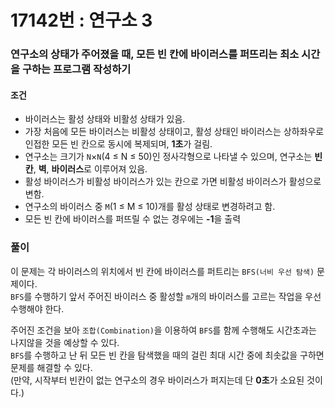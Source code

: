 # 17142번 : 연구소 3
### 연구소의 상태가 주어졌을 때, 모든 빈 칸에 바이러스를 퍼뜨리는 최소 시간을 구하는 프로그램 작성하기
#### 조건
- 바이러스는 활성 상태와 비활성 상태가 있음.
- 가장 처음에 모든 바이러스는 비활성 상태이고, 활성 상태인 바이러스는 상하좌우로 인접한 모든 빈 칸으로 동시에 복제되며, **1초**가 걸림.
- 연구소는 크기가 `N`×`N`(4 ≤ N ≤ 50)인 정사각형으로 나타낼 수 있으며, 연구소는 **빈 칸**, **벽**, **바이러스**로 이루어져 있음.
- 활성 바이러스가 비활성 바이러스가 있는 칸으로 가면 비활성 바이러스가 활성으로 변함.
- 연구소의 바이러스 중 `M`(1 ≤ M ≤ 10)개를 활성 상태로 변경하려고 함.
- 모든 빈 칸에 바이러스를 퍼뜨릴 수 없는 경우에는 **-1**을 출력
### 풀이
이 문제는 각 바이러스의 위치에서 빈 칸에 바이러스를 퍼트리는 `BFS(너비 우선 탐색)` 문제이다.  
`BFS`를 수행하기 앞서 주어진 바이러스 중 활성할 `m`개의 바이러스를 고르는 작업을 우선 수행해야 한다. 

주어진 조건을 보아 `조합(Combination)`을 이용하여 `BFS`를 함께 수행해도 시간초과는 나지않을 것을 예상할 수 있다.   
`BFS`를 수행하고 난 뒤 모든 빈 칸을 탐색했을 때의 걸린 최대 시간 중에 최솟값을 구하면 문제를 해결할 수 있다.  
(만약, 시작부터 빈칸이 없는 연구소의 경우 바이러스가 퍼지는데 단 **0초**가 소요된 것이다.)

